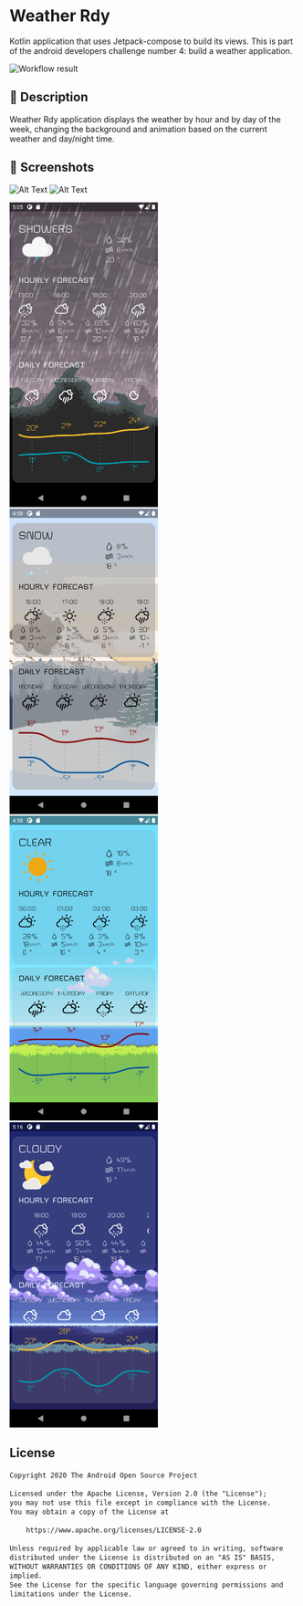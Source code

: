 # Weather Rdy

Kotlin application that uses Jetpack-compose to build its views. This is part of the android developers challenge number 4: build a weather application.

![Workflow result](https://github.com/aloarte/WeatherRdy/workflows/Check/badge.svg)

## :scroll: Description
Weather Rdy application displays the weather by hour and by day of the week, changing the background and animation based on the current weather and day/night time.

## :camera_flash: Screenshots

![Alt Text](https://media.giphy.com/media/pp7aVSOyN5vOOTBheO/giphy.gif) ![Alt Text](https://media.giphy.com/media/V6I9K5hgPf8tsE3aRB/giphy.gif)

<img src="results/capture_showers.png" width="260"> <img src="results/capture_snow_day.png" width="260"> 
<img src="results/capture_sunny.png" width="260"> <img src="results/capture_cloudy_night.png" width="260">


## License
```
Copyright 2020 The Android Open Source Project

Licensed under the Apache License, Version 2.0 (the "License");
you may not use this file except in compliance with the License.
You may obtain a copy of the License at

    https://www.apache.org/licenses/LICENSE-2.0

Unless required by applicable law or agreed to in writing, software
distributed under the License is distributed on an "AS IS" BASIS,
WITHOUT WARRANTIES OR CONDITIONS OF ANY KIND, either express or implied.
See the License for the specific language governing permissions and
limitations under the License.
```
